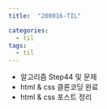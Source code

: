```yaml
---
title:  "200816-TIL"

categories:
  - til
tags:
  - til
---
```

- 알고리즘 Step44 및 문제
- html & css 클론코딩 완료
- html & css 포스트 정리